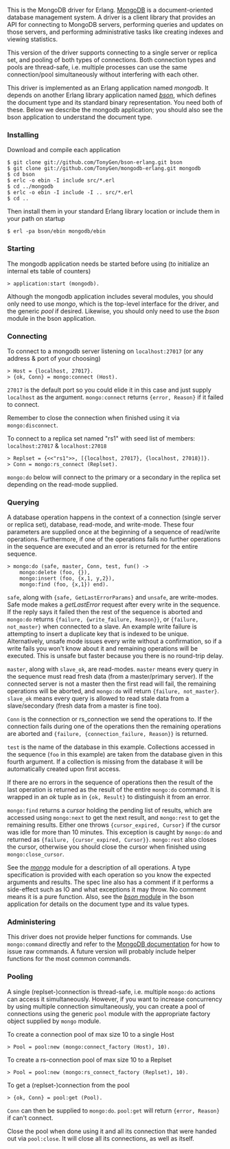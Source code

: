 This is the MongoDB driver for Erlang. [MongoDB](http://www.mongodb.org) is a document-oriented database management system. A driver is a client library that provides an API for connecting to MongoDB servers, performing queries and updates on those servers, and performing administrative tasks like creating indexes and viewing statistics.

This version of the driver supports connecting to a single server or replica set, and pooling of both types of connections. Both connection types and pools are thread-safe, i.e. multiple processes can use the same connection/pool simultaneously without interfering with each other.

This driver is implemented as an Erlang application named *mongodb*. It depends on another Erlang library application named [*bson*](http://github.com/TonyGen/bson-erlang), which defines the document type and its standard binary representation. You need both of these. Below we describe the mongodb application; you should also see the bson application to understand the document type.

### Installing

Download and compile each application

	$ git clone git://github.com/TonyGen/bson-erlang.git bson
	$ git clone git://github.com/TonyGen/mongodb-erlang.git mongodb
	$ cd bson
	$ erlc -o ebin -I include src/*.erl
	$ cd ../mongodb
	$ erlc -o ebin -I include -I .. src/*.erl
	$ cd ..

Then install them in your standard Erlang library location or include them in your path on startup

	$ erl -pa bson/ebin mongodb/ebin

### Starting

The mongodb application needs be started before using (to initialize an internal ets table of counters)

	> application:start (mongodb).

Although the mongodb application includes several modules, you should only need to use *mongo*, which is the top-level interface for the driver, and the generic *pool* if desired. Likewise, you should only need to use the *bson* module in the bson application.

### Connecting

To connect to a mongodb server listening on `localhost:27017` (or any address & port of your choosing)

	> Host = {localhost, 27017}.
	> {ok, Conn} = mongo:connect (Host).

`27017` is the default port so you could elide it in this case and just supply `localhost` as the argument. `mongo:connect` returns `{error, Reason}` if it failed to connect.

Remember to close the connection when finished using it via `mongo:disconnect`.

To connect to a replica set named "rs1" with seed list of members: `localhost:27017` & `localhost:27018`

	> Replset = {<<"rs1">>, [{localhost, 27017}, {localhost, 27018}]}.
	> Conn = mongo:rs_connect (Replset).

`mongo:do` below will connect to the primary or a secondary in the replica set depending on the read-mode supplied.

### Querying

A database operation happens in the context of a connection (single server or replica set), database, read-mode, and write-mode. These four parameters are supplied once at the beginning of a sequence of read/write operations. Furthermore, if one of the operations fails no further operations in the sequence are executed and an error is returned for the entire sequence.

	> mongo:do (safe, master, Conn, test, fun() ->
		mongo:delete (foo, {}),
		mongo:insert (foo, {x,1, y,2}),
		mongo:find (foo, {x,1}) end).

`safe`, along with `{safe, GetLastErrorParams}` and `unsafe`, are write-modes. Safe mode makes a *getLastError* request after every write in the sequence. If the reply says it failed then the rest of the sequence is aborted and `mongo:do` returns `{failure, {write_failure, Reason}}`, or `{failure, not_master}` when connected to a slave. An example write failure is attempting to insert a duplicate key that is indexed to be unique. Alternatively, unsafe mode issues every write without a confirmation, so if a write fails you won't know about it and remaining operations will be executed. This is unsafe but faster because you there is no round-trip delay.

`master`, along with `slave_ok`, are read-modes. `master` means every query in the sequence must read fresh data (from a master/primary server). If the connected server is not a master then the first read will fail, the remaining operations will be aborted, and `mongo:do` will return `{failure, not_master}`. `slave_ok` means every query is allowed to read stale data from a slave/secondary (fresh data from a master is fine too).

`Conn` is the connection or rs_connection we send the operations to. If the connection fails during one of the operations then the remaining operations are aborted and `{failure, {connection_failure, Reason}}` is returned.

`test` is the name of the database in this example. Collections accessed in the sequence (`foo` in this example) are taken from the database given in this fourth argument. If a collection is missing from the database it will be automatically created upon first access.

If there are no errors in the sequence of operations then the result of the last operation is returned as the result of the entire `mongo:do` command. It is wrapped in an *ok* tuple as in `{ok, Result}` to distinguish it from an error.

`mongo:find` returns a *cursor* holding the pending list of results, which are accessed using `mongo:next` to get the next result, and `mongo:rest` to get the remaining results. Either one throws `{cursor_expired, Cursor}` if the cursor was idle for more than 10 minutes. This exception is caught by `mongo:do` and returned as `{failure, {cursor_expired, Cursor}}`. `mongo:rest` also closes the cursor, otherwise you should close the cursor when finished using `mongo:close_cursor`.

See the [*mongo*](http://github.com/TonyGen/mongodb-erlang/blob/master/src/mongo.erl) module for a description of all operations. A type specification is provided with each operation so you know the expected arguments and results. The spec line also has a comment if it performs a side-effect such as IO and what exceptions it may throw. No comment means it is a pure function. Also, see the [*bson* module](http://github.com/TonyGen/bson-erlang/blob/master/src/bson.erl) in the bson application for details on the document type and its value types.

### Administering

This driver does not provide helper functions for commands. Use `mongo:command` directly and refer to the [MongoDB documentation](http://www.mongodb.org/display/DOCS/Commands) for how to issue raw commands. A future version will probably include helper functions for the most common commands.

### Pooling

A single (replset-)connection is thread-safe, i.e. multiple `mongo:do` actions can access it simultaneously. However, if you want to increase concurrency by using multiple connection simultaneously, you can create a pool of connections using the generic `pool` module with the appropriate factory object supplied by `mongo` module.

To create a connection pool of max size 10 to a single Host

	> Pool = pool:new (mongo:connect_factory (Host), 10).

To create a rs-connection pool of max size 10 to a Replset

	> Pool = pool:new (mongo:rs_connect_factory (Replset), 10).

To get a (replset-)connection from the pool

	> {ok, Conn} = pool:get (Pool).

`Conn` can then be supplied to `mongo:do`. `pool:get` will return `{error, Reason}` if can't connect.

Close the pool when done using it and all its connection that were handed out via `pool:close`. It will close all its connections, as well as itself.
